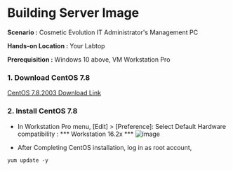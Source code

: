 # Building Server Image

  **Scenario :** Cosmetic Evolution IT Administrator's Management PC

  **Hands-on Location :** Your Labtop

  **Prerequisition :** Windows 10 above, VM Workstation Pro



### 1. Download CentOS 7.8

[CentOS 7.8.2003 Download Link](https://ftp.iij.ad.jp/pub/linux/centos-vault/7.8.2003/isos/x86_64/CentOS-7-x86_64-Minimal-2003.iso)

### 2. Install CentOS 7.8 

- In Workstation Pro menu, [Edit] > [Preference]:    Select Default Hardware compatibility : *** Workstation 16.2x ***
![image](https://github.com/scp-cloudacademy/ce-advanced/assets/147478897/d4c977e8-95e6-4fad-b094-dfd1c963d55c)

- After Completing CentOS installation,
  log in as root account,

 ```
yum update -y

```

